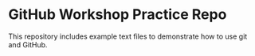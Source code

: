 # GitHub Workshop Practice Repo

This repository includes example text files to demonstrate how to use git and GitHub.
